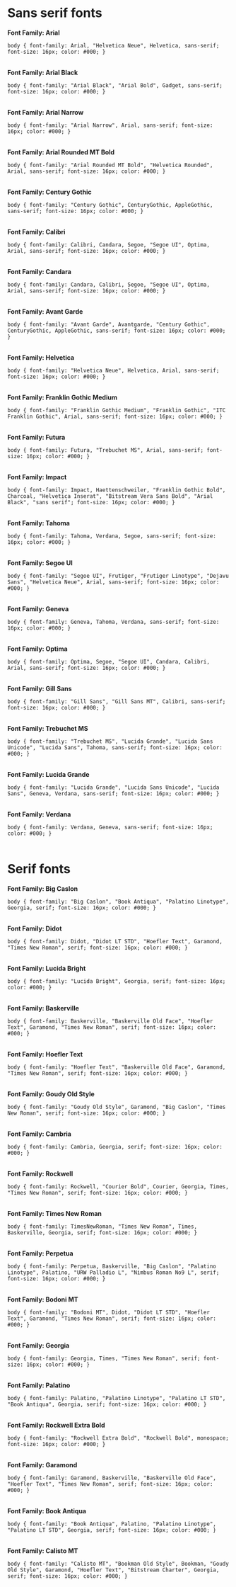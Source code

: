 # Sans serif fonts

**Font Family: Arial**

`body {
     font-family: Arial, "Helvetica Neue", Helvetica, sans-serif; 
     font-size: 16px;
     color: #000;
}`<br/><br/>

**Font Family: Arial Black**

`body {
     font-family: "Arial Black", "Arial Bold", Gadget, sans-serif;
     font-size: 16px;
     color: #000;
}`<br/><br/>

**Font Family: Arial Narrow**

`body {
     font-family: "Arial Narrow", Arial, sans-serif;
     font-size: 16px;
     color: #000;
}`<br/><br/>

**Font Family: Arial Rounded MT Bold**

`body {
     font-family: "Arial Rounded MT Bold", "Helvetica Rounded", Arial, sans-serif;
     font-size: 16px;
     color: #000;
}`<br/><br/>

**Font Family: Century Gothic**

`body {
     font-family: "Century Gothic", CenturyGothic, AppleGothic, sans-serif;
     font-size: 16px;
     color: #000;
}`<br/><br/>

**Font Family: Calibri**

`body {
     font-family: Calibri, Candara, Segoe, "Segoe UI", Optima, Arial, sans-serif;
     font-size: 16px;
     color: #000;
}`<br/><br/>

**Font Family: Candara**

`body {
     font-family: Candara, Calibri, Segoe, "Segoe UI", Optima, Arial, sans-serif;
     font-size: 16px;
     color: #000;
}`<br/><br/>

**Font Family: Avant Garde**

`body {
     font-family: "Avant Garde", Avantgarde, "Century Gothic", CenturyGothic, AppleGothic, sans-serif;
     font-size: 16px;
     color: #000;
}`<br/><br/>

**Font Family: Helvetica**

`body {
     font-family: "Helvetica Neue", Helvetica, Arial, sans-serif;
     font-size: 16px;
     color: #000;
}`<br/><br/>

**Font Family: Franklin Gothic Medium**

`body {
     font-family: "Franklin Gothic Medium", "Franklin Gothic", "ITC Franklin Gothic", Arial, sans-serif;
     font-size: 16px;
     color: #000;
}`<br/><br/>

**Font Family: Futura**

`body {
     font-family: Futura, "Trebuchet MS", Arial, sans-serif;
     font-size: 16px;
     color: #000;
}`<br/><br/>

**Font Family: Impact**

`body {
     font-family: Impact, Haettenschweiler, "Franklin Gothic Bold", Charcoal, "Helvetica Inserat", "Bitstream Vera Sans Bold", "Arial Black", "sans serif";
     font-size: 16px;
     color: #000;
}`<br/><br/>

**Font Family: Tahoma**

`body {
     font-family: Tahoma, Verdana, Segoe, sans-serif;
     font-size: 16px;
     color: #000;
}`<br/><br/>

**Font Family: Segoe UI**

`body {
     font-family: "Segoe UI", Frutiger, "Frutiger Linotype", "Dejavu Sans", "Helvetica Neue", Arial, sans-serif;
     font-size: 16px;
     color: #000;
}`<br/><br/>

**Font Family: Geneva**

`body {
     font-family: Geneva, Tahoma, Verdana, sans-serif;
     font-size: 16px;
     color: #000;
}`<br/><br/>

**Font Family: Optima**

`body {
     font-family: Optima, Segoe, "Segoe UI", Candara, Calibri, Arial, sans-serif;
     font-size: 16px;
     color: #000;
}`<br/><br/>


**Font Family: Gill Sans**

`body {
     font-family: "Gill Sans", "Gill Sans MT", Calibri, sans-serif;
     font-size: 16px;
     color: #000;
}`<br/><br/>


**Font Family: Trebuchet MS**

`body {
     font-family: "Trebuchet MS", "Lucida Grande", "Lucida Sans Unicode", "Lucida Sans", Tahoma, sans-serif;
     font-size: 16px;
     color: #000;
}`<br/><br/>


**Font Family: Lucida Grande**

`body {
     font-family: "Lucida Grande", "Lucida Sans Unicode", "Lucida Sans", Geneva, Verdana, sans-serif;
     font-size: 16px;
     color: #000;
}`<br/><br/>


**Font Family: Verdana**

`body {
     font-family: Verdana, Geneva, sans-serif;
     font-size: 16px;
     color: #000;
}`<br/><br/>

# Serif fonts

**Font Family: Big Caslon**

`body {
     font-family: "Big Caslon", "Book Antiqua", "Palatino Linotype", Georgia, serif;
     font-size: 16px;
     color: #000;
}`<br/><br/>


**Font Family: Didot**

`body {
     font-family: Didot, "Didot LT STD", "Hoefler Text", Garamond, "Times New Roman", serif;
     font-size: 16px;
     color: #000;
}`<br/><br/>


**Font Family: Lucida Bright**

`body {
     font-family: "Lucida Bright", Georgia, serif;
     font-size: 16px;
     color: #000;
}`<br/><br/>


**Font Family: Baskerville**

`body {
     font-family: Baskerville, "Baskerville Old Face", "Hoefler Text", Garamond, "Times New Roman", serif;
     font-size: 16px;
     color: #000;
}`<br/><br/>


**Font Family: Hoefler Text**

`body {
     font-family: "Hoefler Text", "Baskerville Old Face", Garamond, "Times New Roman", serif;
     font-size: 16px;
     color: #000;
}`<br/><br/>


**Font Family: Goudy Old Style**

`body {
     font-family: "Goudy Old Style", Garamond, "Big Caslon", "Times New Roman", serif;
     font-size: 16px;
     color: #000;
}`<br/><br/>


**Font Family: Cambria**

`body {
     font-family: Cambria, Georgia, serif;
     font-size: 16px;
     color: #000;
}`<br/><br/>


**Font Family: Rockwell**

`body {
     font-family: Rockwell, "Courier Bold", Courier, Georgia, Times, "Times New Roman", serif;
     font-size: 16px;
     color: #000;
}`<br/><br/>


**Font Family: Times New Roman**

`body {
     font-family: TimesNewRoman, "Times New Roman", Times, Baskerville, Georgia, serif;
     font-size: 16px;
     color: #000;
}`<br/><br/>


**Font Family: Perpetua**

`body {
     font-family: Perpetua, Baskerville, "Big Caslon", "Palatino Linotype", Palatino, "URW Palladio L", "Nimbus Roman No9 L", serif;
     font-size: 16px;
     color: #000;
}`<br/><br/>


**Font Family: Bodoni MT**

`body {
     font-family: "Bodoni MT", Didot, "Didot LT STD", "Hoefler Text", Garamond, "Times New Roman", serif;
     font-size: 16px;
     color: #000;
}`<br/><br/>


**Font Family: Georgia**

`body {
     font-family: Georgia, Times, "Times New Roman", serif;
     font-size: 16px;
     color: #000;
}`<br/><br/>


**Font Family: Palatino**

`body {
     font-family: Palatino, "Palatino Linotype", "Palatino LT STD", "Book Antiqua", Georgia, serif;
     font-size: 16px;
     color: #000;
}`<br/><br/>


**Font Family: Rockwell Extra Bold**

`body {
     font-family: "Rockwell Extra Bold", "Rockwell Bold", monospace;
     font-size: 16px;
     color: #000;
}`<br/><br/>


**Font Family: Garamond**

`body {
     font-family: Garamond, Baskerville, "Baskerville Old Face", "Hoefler Text", "Times New Roman", serif;
     font-size: 16px;
     color: #000;
}`<br/><br/>


**Font Family: Book Antiqua**

`body {
     font-family: "Book Antiqua", Palatino, "Palatino Linotype", "Palatino LT STD", Georgia, serif;
     font-size: 16px;
     color: #000;
}`<br/><br/>


**Font Family: Calisto MT**

`body {
     font-family: "Calisto MT", "Bookman Old Style", Bookman, "Goudy Old Style", Garamond, "Hoefler Text", "Bitstream Charter", Georgia, serif;
     font-size: 16px;
     color: #000;
}`<br/><br/>


